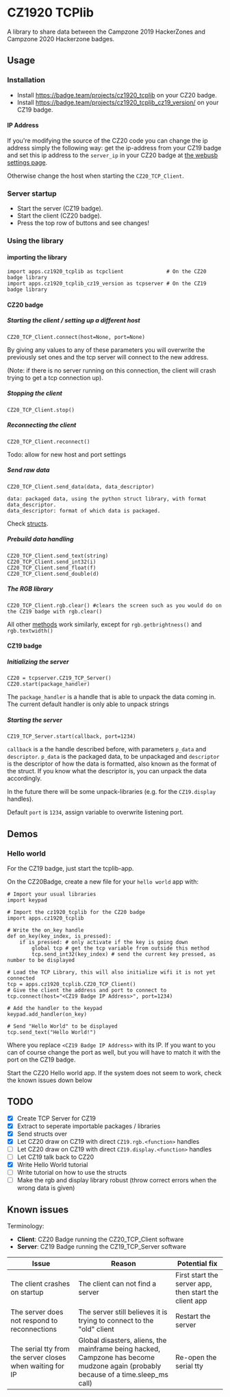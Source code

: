 # CZ1920 TCPlib

A library to share data between the Campzone 2019 HackerZones and Campzone 2020 Hackerzone badges. 

## Usage
### Installation
- Install https://badge.team/projects/cz1920_tcplib on your CZ20 badge.
- Install https://badge.team/projects/cz1920_tcplib_cz19_version/ on your CZ19 badge.

#### IP Address
If you're modifying the source of the CZ20 code you can change the ip address simply the following way: get the ip-address from your CZ19 badge and set this ip address to the `server_ip` in your CZ20 badge at [the webusb settings page](webusb.hackz.one/settings).

Otherwise change the host when starting the `CZ20_TCP_Client`.

### Server startup
- Start the server (CZ19 badge).
- Start the client (CZ20 badge).
- Press the top row of buttons and see changes!

### Using the library
#### importing the library
```
import apps.cz1920_tcplib as tcpclient              # On the CZ20 badge library
import apps.cz1920_tcplib_cz19_version as tcpserver # On the CZ19 badge library
```
#### CZ20 badge
##### Starting the client / setting up a different host
```
CZ20_TCP_Client.connect(host=None, port=None)
```

By giving any values to any of these parameters you will overwrite the previously set ones and the tcp server will connect to the new address.

(Note: if there is no server running on this connection, the client will crash trying to get a tcp connection up).

##### Stopping the client
```
CZ20_TCP_Client.stop()
```

##### Reconnecting the client
```
CZ20_TCP_Client.reconnect()
```

Todo: allow for new host and port settings

##### Send raw data
```
CZ20_TCP_Client.send_data(data, data_descriptor)

data: packaged data, using the python struct library, with format data_descriptor.
data_descriptor: format of which data is packaged.
```

Check [structs](https://docs.python.org/3.5/library/struct.html#format-characters).

##### Prebuild data handling
```
CZ20_TCP_Client.send_text(string)
CZ20_TCP_Client.send_int32(i)
CZ20_TCP_Client.send_float(f)
CZ20_TCP_Client.send_double(d)
```
##### The RGB library
```
CZ20_TCP_Client.rgb.clear() #clears the screen such as you would do on the CZ19 badge with rgb.clear()
```

All other [methods](https://wiki.badge.team/Cz19#Display) work similarly, except for `rgb.getbrightness()` and `rgb.textwidth()`

#### CZ19 badge
##### Initializing the server
```
CZ20 = tcpserver.CZ19_TCP_Server()
CZ20.start(package_handler)
```

The `package_handler` is a handle that is able to unpack the data coming in. The current default handler is only able to unpack strings

##### Starting the server
```
CZ19_TCP_Server.start(callback, port=1234)
```

`callback` is a the handle described before, with parameters `p_data` and `descriptor`.
`p_data` is the packaged data, to be unpackaged and `descriptor` is the descriptor of how the data is formatted, also known as the format of the struct. If you know what the descriptor is, you can unpack the data accordingly.

In the future there will be some unpack-libraries (e.g. for the `CZ19.display` handles).

Default `port` is `1234`, assign variable to overwrite listening port.

## Demos
### Hello world
For the CZ19 badge, just start the tcplib-app.

On the CZ20Badge, create a new file for your `hello world` app with:
```
# Import your usual libraries
import keypad

# Import the cz1920_tcplib for the CZ20 badge
import apps.cz1920_tcplib

# Write the on_key handle
def on_key(key_index, is_pressed):
    if is_pressed: # only activate if the key is going down
        global tcp # get the tcp variable from outside this method
        tcp.send_int32(key_index) # send the current key pressed, as number to be displayed

# Load the TCP Library, this will also initialize wifi it is not yet connected
tcp = apps.cz1920_tcplib.CZ20_TCP_Client()
# Give the client the address and port to connect to
tcp.connect(host="<CZ19 Badge IP Address>", port=1234)

# Add the handler to the keypad
keypad.add_handler(on_key)

# Send "Hello World" to be displayed
tcp.send_text("Hello World!")
```

Where you replace `<CZ19 Badge IP Address>` with its IP. If you want to you can of course change the port as well, but you will have to match it with the port on the CZ19 badge.

Start the CZ20 Hello world app. If the system does not seem to work, check the known issues down below

## TODO
- [x] Create TCP Server for CZ19
- [x] Extract to seperate importable packages / libraries
- [x] Send structs over
- [x] Let CZ20 draw on CZ19 with direct `CZ19.rgb.<function>` handles
- [ ] Let CZ20 draw on CZ19 with direct `CZ19.display.<function>` handles
- [ ] Let CZ19 talk back to CZ20
- [x] Write Hello World tutorial
- [ ] Write tutorial on how to use the structs
- [ ] Make the rgb and display library robust (throw correct errors when the wrong data is given)

## Known issues
Terminology:
- __Client__: CZ20 Badge running the CZ20_TCP_Client software
- __Server__: CZ19 Badge running the CZ19_TCP_Server software

| Issue | Reason | Potential fix |
|-------|--------|---------------|
| The client crashes on startup | The client can not find a server | First start the server app, then start the client app |
| The server does not respond to reconnections | The server still believes it is trying to connect to the "old" client | Restart the server |
| The serial tty from the server closes when waiting for IP | Global disasters, aliens, the mainframe being hacked, Campzone has become mudzone again (probably because of a time.sleep_ms call) | Re-open the serial tty |
